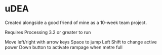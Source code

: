 # uDEA
Created alongside a good friend of mine as a 10-week team project.

Requires Processing 3.2 or greater to run

Move left/right with arrow keys
Space to jump
Left Shift to change active power
Down button to activate rampage when metre full
